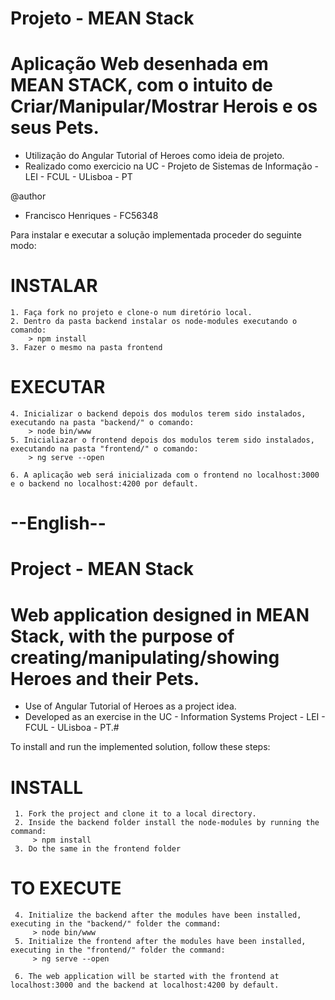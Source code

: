 
# Projeto - MEAN Stack 
# Aplicação Web desenhada em MEAN STACK, com o intuito de Criar/Manipular/Mostrar Herois e os seus Pets.
 - Utilização do Angular Tutorial of Heroes como ideia de projeto.
 - Realizado como exercicio na UC - Projeto de Sistemas de Informação - LEI - FCUL - ULisboa - PT


@author
- Francisco Henriques - FC56348

 
Para instalar e executar a solução implementada proceder do seguinte modo:

# INSTALAR

    1. Faça fork no projeto e clone-o num diretório local.
    2. Dentro da pasta backend instalar os node-modules executando o comando:
        > npm install
    3. Fazer o mesmo na pasta frontend

# EXECUTAR

    4. Inicializar o backend depois dos modulos terem sido instalados, executando na pasta "backend/" o comando: 
        > node bin/www
    5. Inicialiazar o frontend depois dos modulos terem sido instalados, executando na pasta "frontend/" o comando: 
        > ng serve --open

    6. A aplicação web será inicializada com o frontend no localhost:3000 e o backend no localhost:4200 por default.



# --English--


# Project - MEAN Stack
# Web application designed in MEAN Stack, with the purpose of creating/manipulating/showing Heroes and their Pets.
 - Use of Angular Tutorial of Heroes as a project idea.
 - Developed as an exercise in the UC - Information Systems Project - LEI - FCUL - ULisboa - PT.#


To install and run the implemented solution, follow these steps:

# INSTALL

     1. Fork the project and clone it to a local directory.
     2. Inside the backend folder install the node-modules by running the command:
         > npm install
     3. Do the same in the frontend folder

# TO EXECUTE

     4. Initialize the backend after the modules have been installed, executing in the "backend/" folder the command:
         > node bin/www
     5. Initialize the frontend after the modules have been installed, executing in the "frontend/" folder the command:
         > ng serve --open

     6. The web application will be started with the frontend at localhost:3000 and the backend at localhost:4200 by default.

